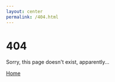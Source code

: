 ```yaml
---
layout: center
permalink: /404.html
---
```


# 404

Sorry, this page doesn't exist, apparently...

<div class="mt3">
  <a href="{{ site.baseurl }}/" class="button button-blue button-big">Home</a>
</div>
